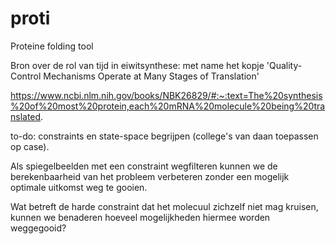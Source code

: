 # proti
Proteine folding tool

Bron over de rol van tijd in eiwitsynthese: met name het kopje 'Quality-Control Mechanisms Operate at Many Stages of Translation'

https://www.ncbi.nlm.nih.gov/books/NBK26829/#:~:text=The%20synthesis%20of%20most%20protein,each%20mRNA%20molecule%20being%20translated.

to-do: constraints en state-space begrijpen (college's van daan toepassen op case).

Als spiegelbeelden met een constraint wegfilteren kunnen we de berekenbaarheid van het probleem verbeteren zonder een mogelijk optimale uitkomst weg te gooien. 

Wat betreft de harde constraint dat het molecuul zichzelf niet mag kruisen, kunnen we benaderen hoeveel mogelijkheden hiermee worden weggegooid? 

